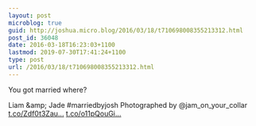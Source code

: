 ```yaml
---
layout: post
microblog: true
guid: http://joshua.micro.blog/2016/03/18/t710698008355213312.html
post_id: 36048
date: 2016-03-18T16:23:03+1100
lastmod: 2019-07-30T17:41:24+1100
type: post
url: /2016/03/18/t710698008355213312.html
---
```

You got married where?

Liam &amp;amp; Jade #marriedbyjosh 
Photographed by @jam_on_your_collar [t.co/Zdf0t3Zau...](https://t.co/Zdf0t3Zaun) [t.co/o11pQouGi...](https://t.co/o11pQouGiG)
